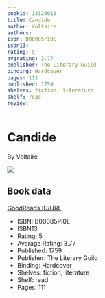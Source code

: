 ```yaml
---
bookid: 13329016
title: Candide
author: Voltaire
authors: 
isbn: B00085PI0E
isbn13: 
rating: 5
avgrating: 3.77
publisher: The Literary Guild
binding: Hardcover
pages: 111
published: 1759
shelves: fiction, literature
shelf: read
review: 
---
```


# Candide

By Voltaire

![](https://i.gr-assets.com/images/S/compressed.photo.goodreads.com/books/1325084726l/13329016.jpg)

## Book data

[GoodReads ID/URL](https://www.goodreads.com/book/show/13329016)

- ISBN: B00085PI0E
- ISBN13: 
- Rating: 5
- Average Rating: 3.77
- Published: 1759
- Publisher: The Literary Guild
- Binding: Hardcover
- Shelves: fiction, literature
- Shelf: read
- Pages: 111

